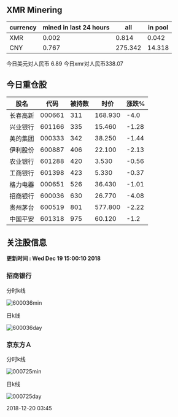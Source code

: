 ## XMR Minering

|currency|mined in last 24 hours|all|in pool|
|---|---|---|---|
|XMR|0.002|0.814|0.042|
|CNY|0.767|275.342|14.318|

今日美元对人民币 6.89	今日xmr对人民币338.07


## 今日重仓股 

|股名|代码|被持数|时价|涨跌%|
|---|---|---|---|---|
|长春高新|000661|311|168.930|-4.0|
|兴业银行|601166|335|15.460|-1.28|
|美的集团|000333|342|38.250|-1.44|
|伊利股份|600887|406|22.100|-2.13|
|农业银行|601288|420|3.530|-0.56|
|工商银行|601398|423|5.330|-0.37|
|格力电器|000651|526|36.430|-1.01|
|招商银行|600036|630|26.770|-4.08|
|贵州茅台|600519|801|577.800|-2.22|
|中国平安|601318|975|60.120|-1.2|

## 关注股信息
**更新时间 : Wed Dec 19 15:00:10 2018**
### 招商银行 
分时k线

![600036min](http://image.sinajs.cn/newchart/min/n/sh600036.gif)

日k线

![600036day](http://image.sinajs.cn/newchart/daily/n/sh600036.gif)

### 京东方Ａ 
分时k线

![000725min](http://image.sinajs.cn/newchart/min/n/sz000725.gif)

日k线

![000725day](http://image.sinajs.cn/newchart/daily/n/sz000725.gif)

2018-12-20 03:45
